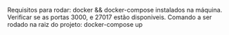 Requisitos para rodar: docker && docker-compose instalados na máquina.
Verificar se as portas 3000, e 27017 estão disponiveis.
Comando a ser rodado na raiz do projeto: docker-compose up
